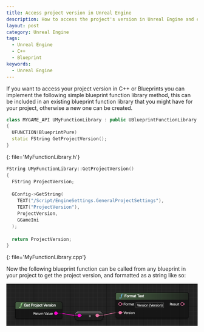 ```yaml
---
title: Access project version in Unreal Engine
description: How to access the project's version in Unreal Engine and expose it to Blueprints
layout: post
category: Unreal Engine
tags:
  - Unreal Engine
  - C++
  - Blueprint
keywords:
  - Unreal Engine
---
```


If you want to access your project version in C++ or Blueprints you can implement the following simple blueprint function library method, this can be included in an existing blueprint function library that you might have for your project, otherwise a new one can be created.

```cpp
class MYGAME_API UMyFunctionLibrary : public UBlueprintFunctionLibrary
{
  UFUNCTION(BlueprintPure)
  static FString GetProjectVersion();
}
```
{: file='MyFunctionLibrary.h'}

```cpp
FString UMyFunctionLibrary::GetProjectVersion()
{
  FString ProjectVersion;

  GConfig->GetString(
    TEXT("/Script/EngineSettings.GeneralProjectSettings"),
    TEXT("ProjectVersion"),
    ProjectVersion,
    GGameIni
  );

  return ProjectVersion;
}
```
{: file='MyFunctionLibrary.cpp'}

Now the following blueprint function can be called from any blueprint in your project to get the project version, and formatted as a string like so:

![Get Project Version](/assets/img/posts/get-project-version.png)
